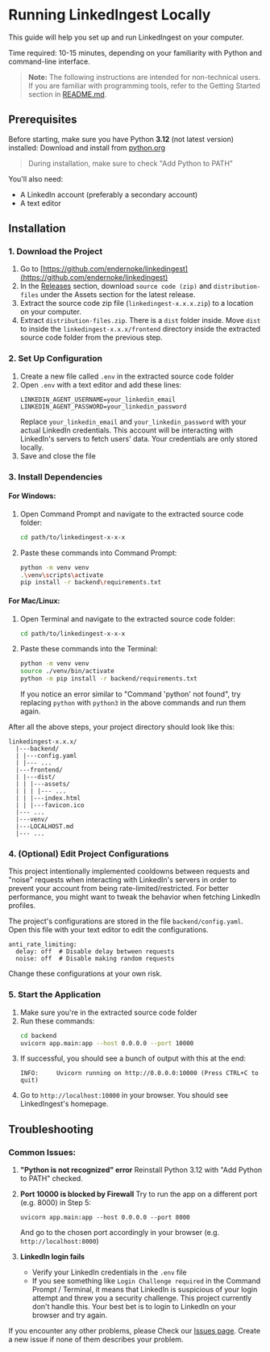 # Running LinkedIngest Locally

This guide will help you set up and run LinkedIngest on your computer.

Time required: 10-15 minutes, depending on your familiarity with Python and command-line interface.

> **Note:** The following instructions are intended for non-technical users. If you are familiar with programming tools, refer to the Getting Started section in [README.md](README.md).

## Prerequisites

Before starting, make sure you have Python **3.12** (not latest version) installed:
Download and install from [python.org](https://www.python.org/downloads/)
   > During installation, make sure to check "Add Python to PATH"

You'll also need:
- A LinkedIn account (preferably a secondary account)
- A text editor

## Installation

### 1. Download the Project
1. Go to [https://github.com/endernoke/linkedingest](https://github.com/endernoke/linkedingest)
2. In the [Releases](releases) section, download `source code (zip)` and `distribution-files` under the Assets section for the latest release.
3. Extract the source code zip file (`linkedingest-x.x.x.zip`) to a location on your computer. 
4. Extract `distribution-files.zip`. There is a `dist` folder inside. Move `dist` to inside the `linkedingest-x.x.x/frontend` directory inside the extracted source code folder from the previous step.

### 2. Set Up Configuration
1. Create a new file called `.env` in the extracted source code folder
2. Open `.env` with a text editor and add these lines:
   ```
   LINKEDIN_AGENT_USERNAME=your_linkedin_email
   LINKEDIN_AGENT_PASSWORD=your_linkedin_password
   ```
   Replace `your_linkedin_email` and `your_linkedin_password` with your actual LinkedIn credentials. This account will be interacting with LinkedIn's servers to  fetch users' data. Your credentials are only stored locally.
3. Save and close the file

### 3. Install Dependencies

#### For Windows:
1. Open Command Prompt and navigate to the extracted source code folder:
   ```sh
   cd path/to/linkedingest-x-x-x
   ```

2. Paste these commands into Command Prompt:
   ```sh
   python -m venv venv
   .\venv\scripts\activate
   pip install -r backend\requirements.txt
   ```

#### For Mac/Linux:
1. Open Terminal and navigate to the extracted source code folder:
   ```sh
   cd path/to/linkedingest-x-x-x
   ```
2. Paste these commands into the Terminal:
   ```sh
   python -m venv venv
   source ./venv/bin/activate
   python -m pip install -r backend/requirements.txt
   ```
   If you notice an error similar to "Command 'python' not found", try replacing `python` with `python3` in the above commands and run them again.

After all the above steps, your project directory should look like this:
```
linkedingest-x.x.x/
  |---backend/
  | |---config.yaml
  | |--- ...
  |---frontend/
  | |---dist/
  | | |---assets/
  | | | |--- ...
  | | |---index.html
  | | |---favicon.ico
  |--- ...
  |---venv/
  |---LOCALHOST.md
  |--- ...
```

### 4. (Optional) Edit Project Configurations

This project intentionally implemented cooldowns between requests and "noise" requests when interacting with LinkedIn's servers in order to prevent your account from being rate-limited/restricted. For better performance, you might want to tweak the behavior when fetching LinkedIn profiles.

The project's configurations are stored in the file `backend/config.yaml`. Open this file with your text editor to edit the configurations.
```
anti_rate_limiting:
  delay: off  # Disable delay between requests
  noise: off  # Disable making random requests
```
Change these configurations at your own risk.

### 5. Start the Application

1. Make sure you're in the extracted source code folder
2. Run these commands:
   ```sh
   cd backend
   uvicorn app.main:app --host 0.0.0.0 --port 10000
   ```
3. If successful, you should see a bunch of output with this at the end:
   ```
   INFO:     Uvicorn running on http://0.0.0.0:10000 (Press CTRL+C to quit)
   ```
4. Go to `http://localhost:10000` in your browser. You should see LinkedIngest's homepage.

## Troubleshooting

### Common Issues:

1. **"Python is not recognized" error**
   Reinstall Python 3.12 with "Add Python to PATH" checked.

2. **Port 10000 is blocked by Firewall**
   Try to run the app on a different port (e.g. 8000) in Step 5:
   ```
   uvicorn app.main:app --host 0.0.0.0 --port 8000
   ```
   And go to the chosen port accordingly in your browser (e.g. `http://localhost:8000`)

3. **LinkedIn login fails**
   - Verify your LinkedIn credentials in the `.env` file
   - If you see something like `Login Challenge required` in the Command Prompt / Terminal, it means that LinkedIn is suspicious of your login attempt and threw you a security challenge. This project currently don't handle this. Your best bet is to login to LinkedIn on your browser and try again.

If you encounter any other problems, please Check our [Issues page](https://github.com/endernoke/linkedingest/issues). Create a new issue if none of them describes your problem.
